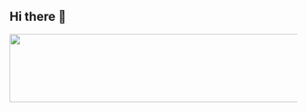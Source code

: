 ## Hi there 👋

<a href="https://github.com/devxb/gitanimals">
  <img
    src="https://render.gitanimals.org/lines/BadBadBean?pet-id=660333540873390657"
    width="600"
    height="120"
  />
</a>
  
  

<!--
**BadBadBean/BadBadBean** is a ✨ _special_ ✨ repository because its `README.md` (this file) appears on your GitHub profile.

Here are some ideas to get you started:

- 🔭 I’m currently working on ...
- 🌱 I’m currently learning ...
- 👯 I’m looking to collaborate on ...
- 🤔 I’m looking for help with ...
- 💬 Ask me about ...
- 📫 How to reach me: ...
- 😄 Pronouns: ...
- ⚡ Fun fact: ...
-->
